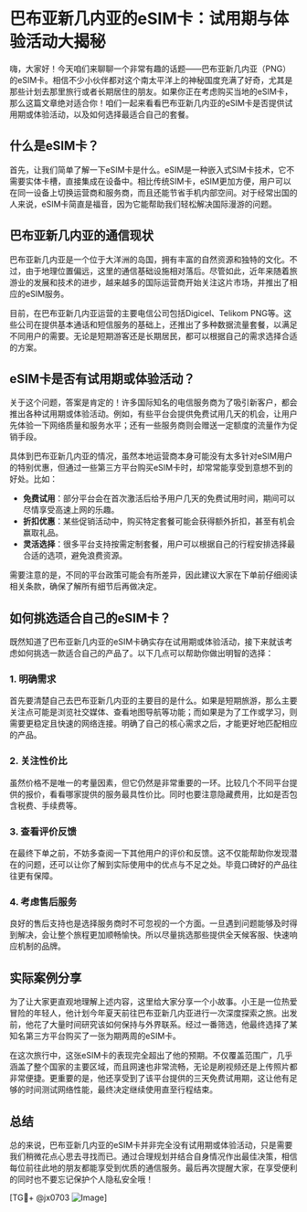 # 巴布亚新几内亚的eSIM卡：试用期与体验活动大揭秘

嗨，大家好！今天咱们来聊聊一个非常有趣的话题——巴布亚新几内亚（PNG）的eSIM卡。相信不少小伙伴都对这个南太平洋上的神秘国度充满了好奇，尤其是那些计划去那里旅行或者长期居住的朋友。如果你正在考虑购买当地的eSIM卡，那么这篇文章绝对适合你！咱们一起来看看巴布亚新几内亚的eSIM卡是否提供试用期或体验活动，以及如何选择最适合自己的套餐。

## 什么是eSIM卡？

首先，让我们简单了解一下eSIM卡是什么。eSIM是一种嵌入式SIM卡技术，它不需要实体卡槽，直接集成在设备中。相比传统SIM卡，eSIM更加方便，用户可以在同一设备上切换运营商和服务商，而且还能节省手机内部空间。对于经常出国的人来说，eSIM卡简直是福音，因为它能帮助我们轻松解决国际漫游的问题。

## 巴布亚新几内亚的通信现状

巴布亚新几内亚是一个位于大洋洲的岛国，拥有丰富的自然资源和独特的文化。不过，由于地理位置偏远，这里的通信基础设施相对落后。尽管如此，近年来随着旅游业的发展和技术的进步，越来越多的国际运营商开始关注这片市场，并推出了相应的eSIM服务。

目前，在巴布亚新几内亚运营的主要电信公司包括Digicel、Telikom PNG等。这些公司在提供基本通话和短信服务的基础上，还推出了多种数据流量套餐，以满足不同用户的需要。无论是短期游客还是长期居民，都可以根据自己的需求选择合适的方案。

## eSIM卡是否有试用期或体验活动？

关于这个问题，答案是肯定的！许多国际知名的电信服务商为了吸引新客户，都会推出各种试用期或体验活动。例如，有些平台会提供免费试用几天的机会，让用户先体验一下网络质量和服务水平；还有一些服务商则会赠送一定额度的流量作为促销手段。

具体到巴布亚新几内亚的情况，虽然本地运营商本身可能没有太多针对eSIM用户的特别优惠，但通过一些第三方平台购买eSIM卡时，却常常能享受到意想不到的好处。比如：

- **免费试用**：部分平台会在首次激活后给予用户几天的免费试用时间，期间可以尽情享受高速上网的乐趣。
- **折扣优惠**：某些促销活动中，购买特定套餐可能会获得额外折扣，甚至有机会赢取礼品。
- **灵活选择**：很多平台支持按需定制套餐，用户可以根据自己的行程安排选择最合适的选项，避免浪费资源。

需要注意的是，不同的平台政策可能会有所差异，因此建议大家在下单前仔细阅读相关条款，确保了解所有细节后再做决定。

## 如何挑选适合自己的eSIM卡？

既然知道了巴布亚新几内亚的eSIM卡确实存在试用期或体验活动，接下来就该考虑如何挑选一款适合自己的产品了。以下几点可以帮助你做出明智的选择：

### 1. 明确需求
首先要清楚自己去巴布亚新几内亚的主要目的是什么。如果是短期旅游，那么主要关注点可能是浏览社交媒体、查看地图导航等功能；而如果是为了工作或学习，则需要更稳定且快速的网络连接。明确了自己的核心需求之后，才能更好地匹配相应的产品。

### 2. 关注性价比
虽然价格不是唯一的考量因素，但它仍然是非常重要的一环。比较几个不同平台提供的报价，看看哪家提供的服务最具性价比。同时也要注意隐藏费用，比如是否包含税费、手续费等。

### 3. 查看评价反馈
在最终下单之前，不妨多查阅一下其他用户的评价和反馈。这不仅能帮助你发现潜在的问题，还可以让你了解到实际使用中的优点与不足之处。毕竟口碑好的产品往往更有保障。

### 4. 考虑售后服务
良好的售后支持也是选择服务商时不可忽视的一个方面。一旦遇到问题能够及时得到解决，会让整个旅程更加顺畅愉快。所以尽量挑选那些提供全天候客服、快速响应机制的品牌。

## 实际案例分享

为了让大家更直观地理解上述内容，这里给大家分享一个小故事。小王是一位热爱冒险的年轻人，他计划今年夏天前往巴布亚新几内亚进行一次深度探索之旅。出发前，他花了大量时间研究该如何保持与外界联系。经过一番筛选，他最终选择了某知名第三方平台购买了一张为期两周的eSIM卡。

在这次旅行中，这张eSIM卡的表现完全超出了他的预期。不仅覆盖范围广，几乎涵盖了整个国家的主要区域，而且网速也非常流畅，无论是刷视频还是上传照片都非常便捷。更重要的是，他还享受到了该平台提供的三天免费试用期，这让他有足够的时间测试网络性能，最终决定继续使用直至行程结束。

## 总结

总的来说，巴布亚新几内亚的eSIM卡并非完全没有试用期或体验活动，只是需要我们稍微花点心思去寻找而已。通过合理规划并结合自身情况作出最佳决策，相信每位前往此地的朋友都能享受到优质的通信服务。最后再次提醒大家，在享受便利的同时也不要忘记保护个人隐私安全哦！

[TG💪+ @jx0703 ![Image](https://github.com/user-attachments/assets/dbca1d08-cadb-493c-b0ec-ad6f7a83f270)]